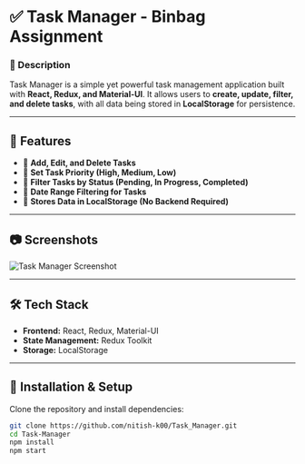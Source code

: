 # ✅ Task Manager - Binbag Assignment  

### 📝 Description  
Task Manager is a simple yet powerful task management application built with **React, Redux, and Material-UI**. It allows users to **create, update, filter, and delete tasks**, with all data being stored in **LocalStorage** for persistence.  

---

## 🚀 Features  
- 📌 **Add, Edit, and Delete Tasks**  
- 🎯 **Set Task Priority (High, Medium, Low)**  
- 📅 **Filter Tasks by Status (Pending, In Progress, Completed)**  
- 📆 **Date Range Filtering for Tasks**  
- 💾 **Stores Data in LocalStorage (No Backend Required)**  

---

## 📷 Screenshots  
![Task Manager Screenshot](https://media-hosting.imagekit.io/bfa6c1f460444f27/Task_Manager.png?Expires=1837875001&Key-Pair-Id=K2ZIVPTIP2VGHC&Signature=WMPQr0PXnXCBYE1Ca8pq5qrEV3fOBDXqHqXsWPQrNCQQfO8x68Pe7qvzUjmi1qjI7kscRfjiYX8O4vWLcd08YOeIW-vZ3bQ34R53Ouk8vEeGjVMIIBIht4d-Llq2brprUusWOXcuOLb2j4ZbgN4AsTpIbu4te~vcZqVEmFpNe65ZVAOtiRP-gz~1IruiKxJJFjb0UudgYgNzHlrAa6W9ae62MpkYu3DB9mmX7gOc797zTh0SYYAcyWamaQezc0-6fVfG4Ebg5tjXTazFKRPcuFG388HfvJCzgGssNCW1Y38yzAMyYb2BplLALjiYpIwF03fSDZFzJood4nF2lyC2~A__)

---

## 🛠 Tech Stack  
- **Frontend:** React, Redux, Material-UI
- **State Management:** Redux Toolkit  
- **Storage:** LocalStorage  

---

## 🔧 Installation & Setup  
Clone the repository and install dependencies:  

```sh
git clone https://github.com/nitish-k00/Task_Manager.git  
cd Task-Manager  
npm install  
npm start  
